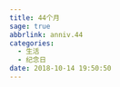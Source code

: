 ```yaml
---
title: 44个月
sage: true
abbrlink: anniv.44
categories:
  - 生活
  - 纪念日
date: 2018-10-14 19:50:50
---
```


